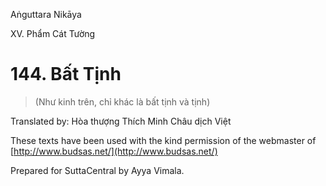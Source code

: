  

Aṅguttara Nikāya

XV. Phẩm Cát Tường

# 144\. Bất Tịnh

> (Như kinh trên, chỉ khác là bất tịnh và tịnh)

Translated by: Hòa thượng Thích Minh Châu dịch Việt

These texts have been used with the kind permission of the webmaster of [http://www.budsas.net/](http://www.budsas.net/)

Prepared for SuttaCentral by Ayya Vimala.